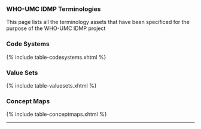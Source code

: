 ### WHO-UMC IDMP Terminologies

This page lists all the terminology assets that have been specificed for the purpose of the WHO-UMC IDMP project

### Code Systems

{% include table-codesystems.xhtml %}

### Value Sets

{% include table-valuesets.xhtml %}

### Concept Maps

{% include table-conceptmaps.xhtml %}


---
